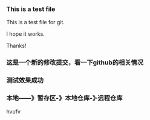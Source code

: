 ### This is a test file

This is a test file for git.

I hope it works.

Thanks!

### 这是一个新的修改提交，看一下github的相关情况
### 测试效果成功



### 本地——》暂存区-》本地仓库-》·远程仓库

hvufv
